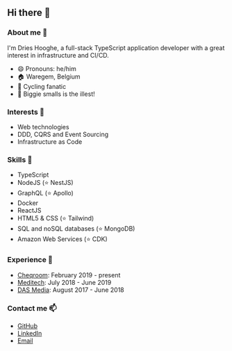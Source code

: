 ## Hi there 👋

### About me :man:
I'm Dries Hooghe, a full-stack TypeScript application developer with a great interest in infrastructure and CI/CD.

- :smile: Pronouns: he/him
- :house: Waregem, Belgium
- :bicyclist: Cycling fanatic
- :musical_note: Biggie smalls is the illest!

### Interests :seedling:
- Web technologies
- DDD, CQRS and Event Sourcing
- Infrastructure as Code

### Skills :hammer:
- TypeScript
- NodeJS (⭐ NestJS)
- GraphQL (⭐ Apollo)
- Docker
- ReactJS
- HTML5 & CSS (⭐ Tailwind)
- SQL and noSQL databases (⭐ MongoDB)
- Amazon Web Services (⭐ CDK)

### Experience :office:
- <a href="https://cheqroom.com" target="_blank">Cheqroom</a>: February 2019 - present
- <a href="https://www.meditech-pharma.com" target="_blank">Meditech</a>: July 2018 - June 2019
- <a href="https://www.dasmedia.be" target="_blank">DAS Media</a>: August 2017 - June 2018

### Contact me :mailbox:
- [GitHub](https://github.com/drieshooghe)
- [LinkedIn](https://www.linkedin.com/in/drieshooghe)
- [Email](mailto:dries.hooghe@gmail.com)
